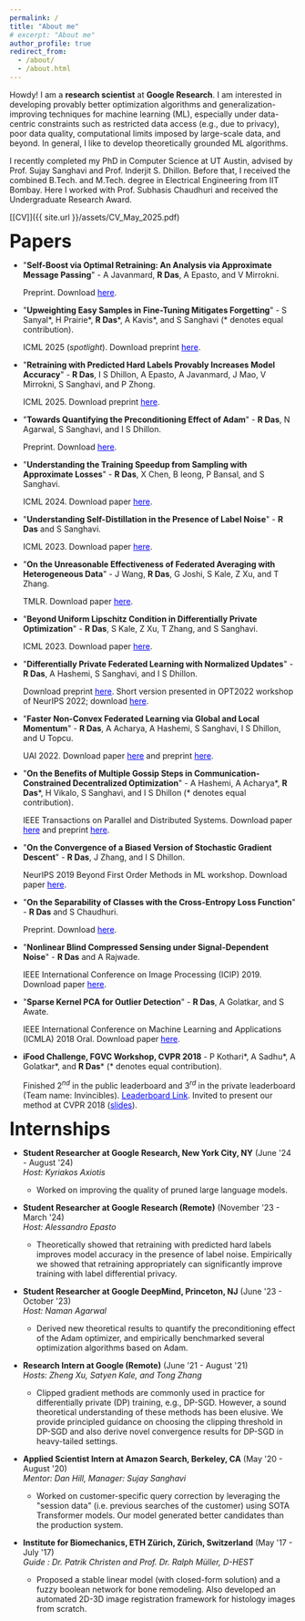 ```yaml
---
permalink: /
title: "About me"
# excerpt: "About me"
author_profile: true
redirect_from: 
  - /about/
  - /about.html
---
```


Howdy! I am a **research scientist** at **Google Research**. I am interested in developing provably better optimization algorithms and generalization-improving techniques for machine learning (ML), especially under data-centric constraints such as restricted data access (e.g., due to privacy), poor data quality, computational limits imposed by large-scale data, and beyond. In general, I like to develop theoretically grounded ML algorithms.

I recently completed my PhD in Computer Science at UT Austin, advised by Prof. Sujay Sanghavi and Prof. Inderjit S. Dhillon. Before that, I received the combined B.Tech. and M.Tech. degree in Electrical Engineering from IIT Bombay. Here I worked with Prof. Subhasis Chaudhuri and received the Undergraduate Research Award.

[[CV]]({{ site.url }}/assets/CV_May_2025.pdf)

**<font size="+3">Papers</font>**

* "**Self-Boost via Optimal Retraining: An Analysis via Approximate Message Passing**" - A Javanmard, **R Das**, A Epasto, and V Mirrokni.

    Preprint. Download <a href="https://arxiv.org/abs/2505.15195" style="color: #0000FF">here</a>.

* "**Upweighting Easy Samples in Fine-Tuning Mitigates Forgetting**" - S Sanyal\*, H Prairie\*, **R Das**\*, A Kavis\*, and S Sanghavi (\* denotes equal contribution).

    ICML 2025 (*spotlight*). Download preprint <a href="https://arxiv.org/abs/2502.02797" style="color: #0000FF">here</a>.

* "**Retraining with Predicted Hard Labels Provably Increases Model Accuracy**" - **R Das**, I S Dhillon, A Epasto, A Javanmard, J Mao, V Mirrokni, S Sanghavi, and P Zhong.

    ICML 2025. Download preprint <a href="https://arxiv.org/abs/2406.11206" style="color: #0000FF">here</a>.

* "**Towards Quantifying the Preconditioning Effect of Adam**" - **R Das**, N Agarwal, S Sanghavi, and I S Dhillon.

    Preprint. Download <a href="https://arxiv.org/abs/2402.07114" style="color: #0000FF">here</a>.

* "**Understanding the Training Speedup from Sampling with Approximate Losses**" - **R Das**, X Chen, B Ieong, P Bansal, and S Sanghavi.

    ICML 2024. Download paper <a href="https://openreview.net/pdf/d3f58fe5de95e47b4f05e4c964d14b536ec6d510.pdf" style="color: #0000FF">here</a>.

* "**Understanding Self-Distillation in the Presence of Label Noise**" - **R Das** and S Sanghavi.
   
   ICML 2023. Download paper <a href="https://proceedings.mlr.press/v202/das23d/das23d.pdf" style="color: #0000FF">here</a>.

* "**On the Unreasonable Effectiveness of Federated Averaging with Heterogeneous Data**" - J Wang, **R Das**, G Joshi, S Kale, Z Xu, and T Zhang.

    TMLR. Download paper <a href="https://openreview.net/pdf?id=zF76Ga4EPs" style="color: #0000FF">here</a>.

* "**Beyond Uniform Lipschitz Condition in Differentially Private Optimization**" - **R Das**, S Kale, Z Xu, T Zhang, and S Sanghavi.

    ICML 2023. Download paper <a href="https://proceedings.mlr.press/v202/das23c/das23c.pdf" style="color: #0000FF">here</a>. 
    
* "**Differentially Private Federated Learning with Normalized Updates**" - **R Das**, A Hashemi, S Sanghavi, and I S Dhillon.

    Download preprint <a href="https://arxiv.org/pdf/2106.07094.pdf" style="color: #0000FF">here</a>. Short version presented in OPT2022 workshop of NeurIPS 2022; download <a href="https://openreview.net/pdf?id=0FllaTqjor7" style="color: #0000FF">here</a>.

* "**Faster Non-Convex Federated Learning via Global and Local Momentum**" - **R Das**, A Acharya, A Hashemi, S Sanghavi, I S Dhillon, and U Topcu.

    UAI 2022. Download paper <a href="https://proceedings.mlr.press/v180/das22b.html" style="color: #0000FF">here</a> and preprint <a href="https://arxiv.org/pdf/2012.04061.pdf" style="color: #0000FF">here</a>.

* "**On the Benefits of Multiple Gossip Steps in Communication-Constrained Decentralized Optimization**" - A Hashemi, A Acharya\*, **R Das**\*, H Vikalo, S Sanghavi, and I S Dhillon (\* denotes equal contribution).

    IEEE Transactions on Parallel and Distributed Systems. Download paper <a href="https://ieeexplore.ieee.org/abstract/document/9664349" style="color: #0000FF">here</a> and preprint <a href="https://arxiv.org/pdf/2011.10643.pdf" style="color: #0000FF">here</a>.
    
* "**On the Convergence of a Biased Version of Stochastic Gradient Descent**" - **R Das**, J Zhang, and I S Dhillon.

     NeurIPS 2019 Beyond First Order Methods in ML workshop. Download paper <a href="https://drive.google.com/file/d/1fn1iO_CXWJzgVqiY3p84NfCf__i6hKCW/view" style="color: #0000FF">here</a>.

* "**On the Separability of Classes with the Cross-Entropy Loss Function**" - **R Das** and S Chaudhuri.

    Preprint. Download <a href="https://arxiv.org/abs/1909.06930" style="color: #0000FF">here</a>.
    
* "**Nonlinear Blind Compressed Sensing under Signal-Dependent Noise**" - **R Das** and A Rajwade.

    IEEE International Conference on Image Processing (ICIP) 2019. Download paper <a href="https://ieeexplore.ieee.org/abstract/document/8803173" style="color: #0000FF">here</a>.

* "**Sparse Kernel PCA for Outlier Detection**" - **R Das**, A Golatkar, and S Awate.

    IEEE International Conference on Machine Learning and Applications (ICMLA) 2018 Oral. Download paper <a href="https://arxiv.org/abs/1809.02497" style="color: #0000FF">here</a>.

* **iFood Challenge, FGVC Workshop, CVPR 2018** - P Kothari\*, A Sadhu\*, A Golatkar\*, and **R Das**\* (\* denotes equal contribution).

    Finished $2^{nd}$ in the public leaderboard and $3^{rd}$ in the private leaderboard (Team name: Invincibles). <a href="https://www.kaggle.com/c/ifood2018/leaderboard" style="color: #0000FF">Leaderboard Link</a>.
    Invited to present our method at CVPR 2018 (<a href="https://drive.google.com/file/d/1ycgDwlw62mWgaLy5qslvqjyiND0vgYTG/view?usp=sharing" style="color: #0000FF">slides</a>).

**<font size="+3">Internships</font>**

* **Student Researcher at Google Research, New York City, NY** (June '24 - August '24) <br/>
    *Host: Kyriakos Axiotis* <br/>
    * Worked on improving the quality of pruned large language models.  <br/>

* **Student Researcher at Google Research (Remote)** (November '23 - March '24) <br/>
    *Host: Alessandro Epasto* <br/>
    * Theoretically showed that retraining with predicted hard labels improves model accuracy in the presence of label noise. Empirically we showed that retraining appropriately can significantly improve training with label differential privacy.  <br/>
    
* **Student Researcher at Google DeepMind, Princeton, NJ** (June '23 - October '23) <br/>
    *Host: Naman Agarwal* <br/>
    * Derived new theoretical results to quantify the preconditioning effect of the Adam optimizer, and empirically benchmarked several optimization algorithms based on Adam. <br/>
    
* **Research Intern at Google (Remote)** (June '21 - August '21) <br/>
    *Hosts: Zheng Xu, Satyen Kale, and Tong Zhang* <br/>
    * Clipped gradient methods are commonly used in practice for differentially private (DP) training, e.g., DP-SGD. However, a sound theoretical understanding of these methods has been elusive. We provide principled guidance on choosing the clipping threshold in DP-SGD and also derive novel convergence results for DP-SGD in heavy-tailed settings. <br/>

* **Applied Scientist Intern at Amazon Search, Berkeley, CA** (May '20 - August '20) <br/>
    *Mentor: Dan Hill, Manager: Sujay Sanghavi* <br/>
    * Worked on customer-specific query correction by leveraging the "session data" (i.e. previous searches of the customer) using SOTA Transformer models. Our model generated better candidates than the production system. <br/>

* **Institute for Biomechanics, ETH Zürich, Zürich, Switzerland** (May '17 - July '17) <br/>
    *Guide : Dr. Patrik Christen and Prof. Dr. Ralph Müller, D-HEST* <br/>
    * Proposed a stable linear model (with closed-form solution) and a fuzzy boolean network for bone remodeling. Also developed an automated 2D-3D image registration framework for histology images from scratch. <br/>
